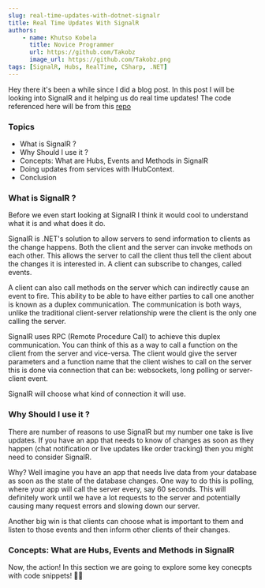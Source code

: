 ```yaml
---
slug: real-time-updates-with-dotnet-signalr
title: Real Time Updates With SignalR
authors: 
    - name: Khutso Kobela
      title: Novice Programmer
      url: https://github.com/Takobz
      image_url: https://github.com/Takobz.png
tags: [SignalR, Hubs, RealTime, CSharp, .NET]
---
```


<!--truncate-->

Hey there it's been a while since I did a blog post. In this post I will be looking into SignalR and it helping us do real time updates!
The code referenced here will be from this [repo](https://github.com/Takobz/signalr-example)

<!--truncate-->

### Topics
- What is SignalR ?
- Why Should I use it ?
- Concepts: What are Hubs, Events and Methods in SignalR
- Doing updates from services with IHubContext.
- Conclusion

### What is SignalR ?
Before we even start looking at SignalR I think it would cool to understand what it is and what does it do.  

SignalR is .NET's solution to allow servers to send information to clients as the change happens. Both the client and the server can invoke methods on each other. This allows the server to call the client thus tell the client about the changes it is interested in. A client can subscribe to changes, called events.

A client can also call methods on the server which can indirectly cause an event to fire. This ability to be able to have either parties to call one another is known as a duplex communication. The communication is both ways, unlike the traditional client-server relationship were the client is the only one calling the server.

SignalR uses RPC (Remote Procedure Call) to achieve this duplex communication. You can think of this as a way to call a function on the client from the server and vice-versa. The client would give the server parameters and a function name that the client wishes to call on the server this is done via connection that can be: websockets, long polling or server-client event.  

SignalR will choose what kind of connection it will use. 

### Why Should I use it ?
There are number of reasons to use SignalR but my number one take is live updates. If you have an app that needs to know of changes as soon as they happen (chat notification or live updates like order tracking) then you might need to consider SignalR.  

Why? Well imagine you have an app that needs live data from your database as soon as the state of the database changes. One way to do this is polling, where your app will call the server every, say 60 seconds. This will definitely work until we have a lot requests to the server and potentially causing many request errors and slowing down our server.  

Another big win is that clients can choose what is important to them and listen to those events and then inform other clients of their changes.  

### Concepts: What are Hubs, Events and Methods in SignalR
Now, the action! In this section we are going to explore some key conecpts with code snippets! 🐱‍🏍